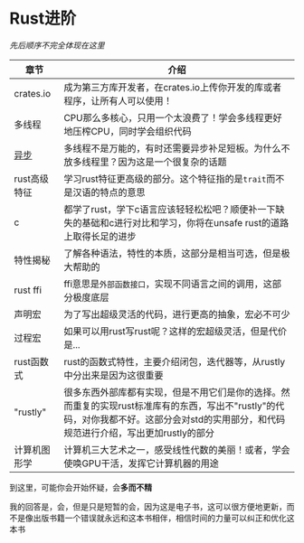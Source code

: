 # Rust进阶


*先后顺序不完全体现在这里*

| 章节 | 介绍 |
| --- | --- |
| crates.io  | 成为第三方库开发者，在crates.io上传你开发的库或者程序，让所有人可以使用！ | 
| 多线程     | CPU那么多核心，只用一个太浪费了！学会多线程更好地压榨CPU，同时学会组织代码 |
| [异步](./async.md)       | 多线程不是万能的，有时还需要异步补足短板。为什么不放多线程里？因为这是一个很复杂的话题|
| rust高级特征   | 学习rust特征更高级的部分。这个特征指的是`trait`而不是汉语的特点的意思 |
| c          | 都学了rust，学下c语言应该轻轻松松吧？顺便补一下缺失的基础和c进行对比和学习，你将在unsafe rust的道路上取得长足的进步 |
| 特性揭秘   | 了解各种语法，特性的本质，这部分是相当可选，但是极大帮助的 |
| rust ffi   | ffi意思是`外部函数接口`，实现不同语言之间的调用，这部分极度底层 | 
| 声明宏     | 为了写出超级灵活的代码，进行更高的抽象，宏必不可少 | 
| 过程宏     | 如果可以用rust写rust呢？这样的宏超级灵活，但是代价是... |
| rust函数式 | rust的函数式特性，主要介绍闭包，迭代器等，从rustly中分出来是因为这很重要 |
| "rustly"   | 很多东西外部库都有实现，但是不用它们是你的选择。然而重复的实现rust标准库有的东西，写出不"rustly"的代码，对你我都不好。这部分会对std的实用部分，和代码规范进行介绍，写出更加rustly的部分 |
| 计算机图形学| 计算机三大艺术之一，感受线性代数的美丽！或者，学会使唤GPU干活，发挥它计算机器的用途 |

到这里，可能你会开始怀疑，会**多而不精**

我的回答是，会，但是只是短暂的会，因为这是电子书，这可以很方便地更新，而不是像出版书籍一个错误就永远和这本书相伴，相信时间的力量可以纠正和优化这本书